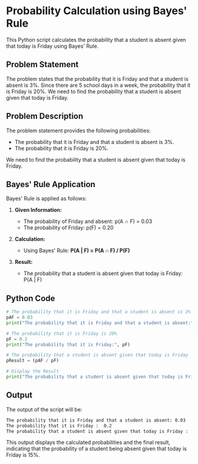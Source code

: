 # Probability Calculation using Bayes' Rule

This Python script calculates the probability that a student is absent given that today is Friday using Bayes' Rule.

## Problem Statement

The problem states that the probability that it is Friday and that a student is absent is 3%. Since there are 5 school days in a week, the probability that it is Friday is 20%. We need to find the probability that a student is absent given that today is Friday.

## Problem Description

The problem statement provides the following probabilities:
- The probability that it is Friday and that a student is absent is 3%.
- The probability that it is Friday is 20%.

We need to find the probability that a student is absent given that today is Friday.

## Bayes' Rule Application

Bayes' Rule is applied as follows:
1. **Given Information:**
   - The probability of Friday and absent: p(A ∩ F) = 0.03
   - The probability of Friday: p(F) = 0.20

2. **Calculation:**
   - Using Bayes' Rule: **P(A | F) = P(A ∩ F) / P(F)**

3. **Result:**
   - The probability that a student is absent given that today is Friday: P(A | F)


## Python Code

```python
# The probability that it is Friday and that a student is absent is 3%
pAF = 0.03
print("The probability that it is Friday and that a student is absent:", pAF)

# The probability that it is Friday is 20%
pF = 0.2
print("The probability that it is Friday:", pF)

# The probability that a student is absent given that today is Friday
pResult = (pAF / pF)

# Display the Result
print("The probability that a student is absent given that today is Friday:", pResult * 100, "%")

```
## Output
The output of the script will be:

```bash
The probability that it is Friday and that a student is absent: 0.03
The probability that it is Friday :  0.2
The probability that a student is absent given that today is Friday :  15.0 %

```
This output displays the calculated probabilities and the final result, indicating that the probability of a student being absent given that today is Friday is 15%.
